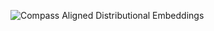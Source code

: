 
![Compass Aligned Distributional Embeddings](https://raw.githubusercontent.com/vinid/cade/master/img/CADE.png)
